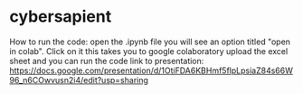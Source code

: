 # cybersapient
How to run the code:
open the .ipynb file
you will see an option titled "open in colab". Click on it
this takes you to google colaboratory
upload the excel sheet and you can run the code
link to presentation: https://docs.google.com/presentation/d/1OtiFDA6KBHmf5flpLpsiaZ84s66W96_n6COwvusn2i4/edit?usp=sharing
